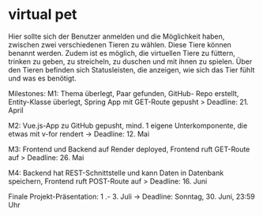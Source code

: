 # virtual pet
Hier sollte sich der Benutzer anmelden und die Möglichkeit haben, zwischen zwei verschiedenen Tieren zu wählen.
Diese Tiere können benannt werden. Zudem ist es möglich, die virtuellen Tiere zu füttern, trinken zu geben, zu streicheln, zu duschen und mit ihnen zu spielen.
Über den Tieren befinden sich Statusleisten, die anzeigen, wie sich das Tier fühlt und was es benötigt.


Milestones:
M1: Thema überlegt, Paar gefunden, GitHub-
Repo erstellt, Entity-Klasse überlegt, Spring App
mit GET-Route gepusht > Deadline: 21. April

M2: Vue.js-App zu GitHub gepusht, mind. 1 eigene
Unterkomponente, die etwas mit v-for rendert
-> Deadline: 12. Mai

M3: Frontend und Backend auf Render deployed,
Frontend ruft GET-Route auf > Deadline: 26. Mai

M4: Backend hat REST-Schnittstelle und kann
Daten in Datenbank speichern, Frontend ruft
POST-Route auf > Deadline: 16. Juni

Finale Projekt-Präsentation: 1 .- 3. Juli
-> Deadline: Sonntag, 30. Juni, 23:59 Uhr